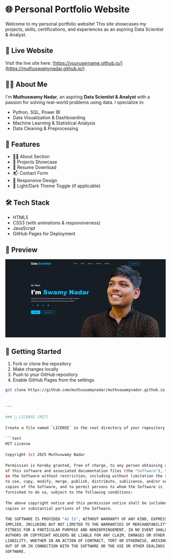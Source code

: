 # 🌐 Personal Portfolio Website

Welcome to my personal portfolio website! This site showcases my projects, skills, certifications, and experiences as an aspiring Data Scientist & Analyst.

## 🔗 Live Website

Visit the live site here: [https://yourusername.github.io/](https://muthuswamynadar.github.io/)

## 👨‍💻 About Me

I'm **Muthuswamy Nadar**, an aspiring **Data Scientist & Analyst** with a passion for solving real-world problems using data. I specialize in:

- Python, SQL, Power BI
- Data Visualization & Dashboarding
- Machine Learning & Statistical Analysis
- Data Cleaning & Preprocessing

## 📁 Features

- 🧑‍💼 About Section  
- 💼 Projects Showcase  
- 📜 Resume Download  
- 📬 Contact Form  
- 📱 Responsive Design  
- 🌙 Light/Dark Theme Toggle (if applicable)

## 🛠️ Tech Stack

- HTML5
- CSS3 (with animations & responsiveness)
- JavaScript
- GitHub Pages for Deployment

## 📸 Preview

![Website Screenshot](websites.png)

>

## 🚀 Getting Started

1. Fork or clone the repository
2. Make changes locally
3. Push to your GitHub repository
4. Enable GitHub Pages from the settings

```bash
git clone https://github.com/muthuswamynadar/muthuswamynadar.github.io


---

### 📄 LICENSE (MIT)

Create a file named `LICENSE` in the root directory of your repository and add the following:

```text
MIT License

Copyright (c) 2025 Muthuswamy Nadar

Permission is hereby granted, free of charge, to any person obtaining a copy
of this software and associated documentation files (the "Software"), to deal
in the Software without restriction, including without limitation the rights
to use, copy, modify, merge, publish, distribute, sublicense, and/or sell
copies of the Software, and to permit persons to whom the Software is
furnished to do so, subject to the following conditions:

The above copyright notice and this permission notice shall be included in all
copies or substantial portions of the Software.

THE SOFTWARE IS PROVIDED "AS IS", WITHOUT WARRANTY OF ANY KIND, EXPRESS OR
IMPLIED, INCLUDING BUT NOT LIMITED TO THE WARRANTIES OF MERCHANTABILITY,
FITNESS FOR A PARTICULAR PURPOSE AND NONINFRINGEMENT. IN NO EVENT SHALL THE
AUTHORS OR COPYRIGHT HOLDERS BE LIABLE FOR ANY CLAIM, DAMAGES OR OTHER
LIABILITY, WHETHER IN AN ACTION OF CONTRACT, TORT OR OTHERWISE, ARISING FROM,
OUT OF OR IN CONNECTION WITH THE SOFTWARE OR THE USE OR OTHER DEALINGS IN THE
SOFTWARE.
